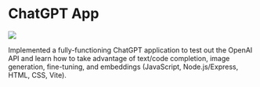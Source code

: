 # ChatGPT App

<img src="public\images\chatgpt.png">

Implemented a fully-functioning ChatGPT application to test out the OpenAI API and learn how to take advantage of
text/code completion, image generation, fine-tuning, and embeddings (JavaScript, Node.js/Express, HTML, CSS, Vite).
